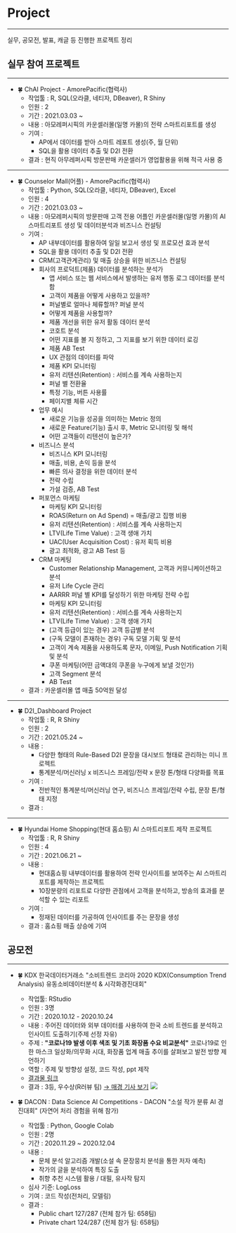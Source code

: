 # Project
---
실무, 공모전, 발표, 캐글 등 진행한 프로젝트 정리

## 실무 참여 프로젝트
---
- 🍀 ChAI Project  - AmorePacific(협력사)
  - 작업툴 : R, SQL(오라클, 네티자, DBeaver), R Shiny
  - 인원 : 2
  - 기간 : 2021.03.03 ~  
  - 내용 : 아모레퍼시픽의 카운셀러몰(일명 카몰)의 전략 스마트리포트를 생성
  - 기여 : 
    - AP에서 데이터를 받아 스마트 레포트 생성(주, 월 단위)
    - SQL을 활용 데이터 추출 및 D2I 전환
  - 결과 : 현직 아무레퍼시픽 방문판매 카운셀러가 영업활용을 위해 적극 사용 중 
---
- 🍀 Counselor Mall(어플)  - AmorePacific(협력사)
  - 작업툴 : Python, SQL(오라클, 네티자, DBeaver), Excel
  - 인원 : 4
  - 기간 : 2021.03.03 ~  
  - 내용 : 아모레퍼시픽의 방문판매 고객 전용 어플인 카운셀러몰(일명 카몰)의 AI 스마트리포트 생성 및 데이터분석과 비즈니스 컨설팅 
  - 기여 : 
    - AP 내부데이터를 활용하여 일일 보고서 생성 및 프로모션 효과 분석
    - SQL을 활용 데이터 추출 및 D2I 전환
    - CRM(고객관계관리) 및 매출 상승을 위한 비즈니스 컨설팅 
    - 회사의 프로덕트(제품) 데이터를 분석하는 분석가
      - 앱 서비스 또는 웹 서비스에서 발생하는 유저 행동 로그 데이터를 분석함
      - 고객이 제품을 어떻게 사용하고 있을까?
      - 퍼널별로 얼마나 체류할까? 퍼널 분석
      - 어떻게 제품을 사용할까?
      - 제품 개선을 위한 유저 활동 데이터 분석
      - 코호트 분석
      - 어떤 지표를 볼 지 정하고, 그 지표를 보기 위한 데이터 로깅
      - 제품 AB Test
      - UX 관점의 데이터를 파악
      - 제품 KPI 모니터링
      - 유저 리텐션(Retention) : 서비스를 계속 사용하는지
      - 퍼널 별 전환율
      - 특정 기능, 버튼 사용률
      - 페이지별 체류 시간
    - 업무 예시
      - 새로운 기능을 성공을 의미하는 Metric 정의
      - 새로운 Feature(기능) 출시 후, Metric 모니터링 및 해석
      - 어떤 고객들이 리텐션이 높은가?
    - 비즈니스 분석 
      - 비즈니스 KPI 모니터링
      - 매출, 비용, 손익 등을 분석
      - 빠른 의사 결정을 위한 데이터 분석
      - 전략 수립
      - 가설 검증, AB Test
    - 퍼포먼스 마케팅 
      - 마케팅 KPI 모니터링
      - ROAS(Return on Ad Spend) = 매출/광고 집행 비용
      - 유저 리텐션(Retention) : 서비스를 계속 사용하는지
      - LTV(Life Time Value) : 고객 생애 가치
      - UAC(User Acquisition Cost) : 유저 획득 비용
      - 광고 최적화, 광고 AB Test 등
    - CRM 마케팅
      - Customer Relationship Management, 고객과 커뮤니케이션하고 분석
      - 유저 Life Cycle 관리
      - AARRR 퍼널 별 KPI를 달성하기 위한 마케팅 전략 수립
      - 마케팅 KPI 모니터링
      - 유저 리텐션(Retention) : 서비스를 계속 사용하는지
      - LTV(Life Time Value) : 고객 생애 가치
      - (고객 등급이 있는 경우) 고객 등급별 분석
      - (구독 모델이 존재하는 경우) 구독 모델 기획 및 분석
      - 고객이 계속 제품을 사용하도록 문자, 이메일, Push Notification 기획 및 분석
      - 쿠폰 마케팅(어떤 금액대의 쿠폰을 누구에게 보낼 것인가)
      - 고객 Segment 분석
      - AB Test
  - 결과 : 카운셀러몰 앱 매출 50억원 달성 
---
- 🍀 D2I_Dashboard Project
  - 작업툴 : R, R Shiny
  - 인원 : 2
  - 기간 : 2021.05.24 ~  
  - 내용 : 
    - 다양한 형태의 Rule-Based D2I 문장을 대시보드 형태로 관리하는 미니 프로젝트
    - 통계분석/머신러닝 x 비즈니스 프레임/전략 x 문장 톤/형태 다양화를 목표
  - 기여 : 
    - 전반적인 통계분석/머신러닝 연구, 비즈니스 프레임/전략 수립, 문장 톤/형태 지정
  - 결과 : 
---
- 🍀 Hyundai Home Shopping(현대 홈쇼핑) AI 스마트리포트 제작 프로젝트
  - 작업툴 : R, R Shiny
  - 인원 : 4
  - 기간 : 2021.06.21 ~  
  - 내용 : 
    - 현대홈쇼핑 내부데이터를 활용하여 전략 인사이트를 보여주는 AI 스마트리포트를 제작하는 프로젝트 
    - 10장분량의 리포트로 다양한 관점에서 고객을 분석하고, 방송의 효과를 분석할 수 있는 리포트 
  - 기여 : 
    - 정재된 데이터를 가공하여 인사이트를 주는 문장을 생성  
  - 결과 : 홈쇼핑 매출 상승에 기여

## 공모전  
---
- 🍀 KDX 한국데이터거래소 "소비트렌드 코리아 2020 KDX(Consumption Trend Analysis) 유동소비데이터분석 & 시각화경진대회"
  + 작업툴: RStudio 
  + 인원 : 3명 
  + 기간 : 2020.10.12 - 2020.10.24
  + 내용 : 주어진 데이터와 외부 데이터를 사용하여 한국 소비 트렌드를 분석하고 인사이트 도출하기(주제 선정 자유)  
  + 주제 : **"코로나19 발생 이후 색조 및 기초 화장품 수요 비교분석"**
            코로나19로 인한 마스크 일상화/의무화 시대, 화장품 업계 매출 추이를 살펴보고 발전 방향 제언하기
  + 역할 : 주제 및 방향성 설정, 코드 작성, ppt 제작           
  + [결과물 링크](KDX_project/README.md)
  + 결과 : 3등, 우수상(R러뷰 팀) [→ 매경 기사 보기](https://www.mk.co.kr/news/it/view/2020/11/1187287/)
  ![](image/)
  
- 🍀 DACON : Data Science AI Competitions - DACON "소설 작가 분류 AI 경진대회"
  (자연어 처리 경험을 위해 참가) 
  - 작업툴 : Python, Google Colab
  - 인원 : 2명
  - 기간 : 2020.11.29 ~ 2020.12.04 
  - 내용 : 
    + 문체 분석 알고리즘 개발(소설 속 문장뭉치 분석을 통한 저자 예측)
    + 작가의 글을 분석하여 특징 도출
    + 취향 추천 시스템 활용 / 대필, 유사작 탐지
  - 심사 기준: LogLoss  
  - 기여 : 코드 작성(전처리, 모델링) 
  - 결과 : 
    + Public chart 127/287 (전체 참가 팀: 658팀) 
    + Private chart 124/287 (전체 참가 팀: 658팀)
